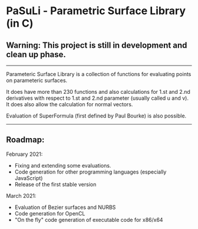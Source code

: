 # PaSuLi - Parametric Surface Library (in C)

## Warning: This project is still in development and clean up phase.

----

Parameteric Surface Library is a collection of functions for evaluating points on parameteric surfaces.

It does have more than 230 functions and also calculations for 1.st and 2.nd derivatives with respect to 1.st and 2.nd parameter (usually called u and v). 
It does also allow the calculation for normal vectors.

Evaluation of SuperFormula (first defined by Paul Bourke) is also possible.

----

## Roadmap:
February 2021: 
- Fixing and extending some evaluations.
- Code generation for other programming languages (especially JavaScript)
- Release of the first stable version 

March 2021:
- Evaluation of Bezier surfaces and NURBS
- Code generation for OpenCL
- "On the fly" code generation of executable code for x86/x64
